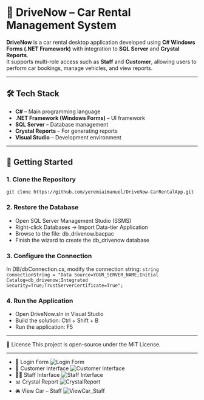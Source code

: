 # 🚗 DriveNow – Car Rental Management System

**DriveNow** is a car rental desktop application developed using **C# Windows Forms (.NET Framework)** with integration to **SQL Server** and **Crystal Reports**.  
It supports multi-role access such as **Staff** and **Customer**, allowing users to perform car bookings, manage vehicles, and view reports.

---

## 🛠️ Tech Stack

- **C#** – Main programming language  
- **.NET Framework (Windows Forms)** – UI framework  
- **SQL Server** – Database management  
- **Crystal Reports** – For generating reports  
- **Visual Studio** – Development environment  

---

## 🚀 Getting Started

### 1. Clone the Repository
`git clone https://github.com/yeremiaimanuel/DriveNow-CarRentalApp.git`
### 2. Restore the Database
- Open SQL Server Management Studio (SSMS)
- Right-click Databases → Import Data-tier Application
- Browse to the file: db_drivenow.bacpac
- Finish the wizard to create the db_drivenow database
### 3. Configure the Connection
In DB/dbConnection.cs, modify the connection string:
`string connectionString = "Data Source=YOUR_SERVER_NAME;Initial Catalog=db_drivenow;Integrated Security=True;TrustServerCertificate=True";`
### 4. Run the Application
- Open DriveNow.sln in Visual Studio
- Build the solution: Ctrl + Shift + B
- Run the application: F5
---
📄 License
This project is open-source under the MIT License.

---

- 🔐 Login Form
![Login Form](https://github.com/user-attachments/assets/80124b54-843b-4e21-96f4-1ea797383ed9)
- 👤 Customer Interface
![Customer Interface](https://github.com/user-attachments/assets/0301a310-6289-4eb2-af65-b3d61e37a50a)
- 🧑‍💼 Staff Interface
![Staff Interface](https://github.com/user-attachments/assets/5afdfae0-4e53-478f-a7fb-d4be643a1a7c)
- 📊 Crystal Report
![CrystalReport](https://github.com/user-attachments/assets/6c4540fb-4e85-4ed0-affd-0ca8d6785814)
- 🚘 View Car – Staff
![ViewCar_Staff](https://github.com/user-attachments/assets/8e988387-243d-426e-b794-2c75e8687762)
